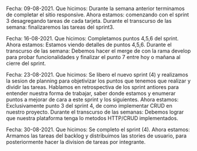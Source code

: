 Fecha: 09-08-2021.
Que hicimos: Durante la semana anterior terminamos de completar el sitio responsive.
Ahora estamos: comenzando con el sprint 3 desagregando tareas de cada tarjeta.
Durante el transcurso de las semana: finalizaremos las tareas del sprint3.

Fecha: 16-08-2021.
Que hicimos: Completamos puntos 4,5,6 del sprint.
Ahora estamos: Estamos viendo detalles de puntos 4,5,6.
Durante el transcurso de las semana: Debemos hacer el merge de con la rama develop para probar funcionalidades y finalizar el punto 7 entre hoy o mañana al cierre del sprint.

Fecha: 23-08-2021.
Que hicimos: Se libero el nuevo sprint (4) y realizamos la sesion de planning para objetivizar los puntos que tenemos que realizar y dividir las tareas. Hablamos en retrospectiva de los sprint antiores para entender nuestra forma de trabajar, saber donde estamos y enumerar puntos a mejorar de cara a este sprint y los siguientes.
Ahora estamos: Exclusivamente punto 3 del sprint 4, de como implementar CRUD en nuestro proyecto.
Durante el transcurso de las semanas: Debemos lograr que nuestra plataforma tenga lo metodos HTTP/CRUD implementados.

Fecha: 30-08-2021.
Que hicimos: Se completo el sprint (4).
Ahora estamos: Armamos las tareas del backlog y distribuimos las stories de usuario, para posteriormente hacer la division de tareas por integrante.
